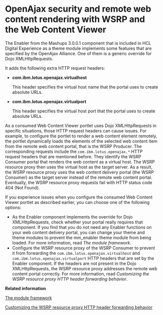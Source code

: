 # OpenAjax security and remote web content rendering with WSRP and the Web Content Viewer

The Enabler from the Mashups 3.0.0.1 component that is included in HCL Digital Experience as a theme module implements some features that are specified by the OpenAjax Alliance. One of them is a generic override for Dojo XMLHttpRequests.

It adds the following extra HTTP request headers:

-   **com.ibm.lotus.openajax.virtualhost**

    This header specifies the virtual host name that the portal uses to create absolute URLs.

-   **com.ibm.lotus.openajax.virtualport**

    This header specifies the virtual host port that the portal uses to create absolute URLs.


As a consumed Web Content Viewer portlet uses Dojo XMLHttpRequests in specific situations, those HTTP request headers can cause issues. For example, to configure the portlet to render a web content element remotely, the portlet dynamically loads the elements of the selected web content item from the remote web content portal, that is the WSRP Producer. The corresponding requests include the `com.ibm.lotus.openajax.*` HTTP request headers that are mentioned before. They identify the WSRP Consumer portal that renders the web content as a virtual host. The WSRP resource proxy then uses the virtual host as the target server. As a result, the WSRP resource proxy uses the web content delivery portal \(the WSRP Consumer\) as the target server instead of the remote web content portal. Eventually, the WSRP resource proxy requests fail with HTTP status code 404 \(Not Found\).

If you experience issues when you configure the consumed Web Content Viewer portlet as described earlier, you can choose one of the following options:

-   As the Enabler component implements the override for Dojo XMLHttpRequests, check whether your portal really requires that component. If you find that you do not need any Enabler functions on your web content delivery portal, you can change your theme and theme modules to prevent the mm\_enabler theme module from being loaded. For more information, read *The module framework*.
-   Configure the WSRP resource proxy of the WSRP Consumer to prevent it from forwarding the `com.ibm.lotus.openajax.virtualhost` and `com.ibm.lotus.openajax.virtualport` HTTP headers that are set by the Enabler component. If the headers are not present in the Dojo XMLHttpRequests, the WSRP resource proxy addresses the remote web content portal correctly. For more information, read *Customizing the WSRP resource proxy HTTP header forwarding behavior*.


**Related information**  


[The module framework](../dev-theme/themeopt_module.md)

[Customizing the WSRP resource proxy HTTP header forwarding behavior](../admin-system/wsrpt_cons_cust_resproxy_frwrd.md)

